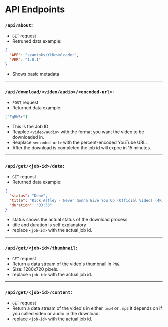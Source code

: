 # API Endpoints

### ```/api/about```:
- ```GET``` request
- Retruned data example:
```json
{
  "APP": "szantokszYtDownloader",
  "VER": "1.0.1"
}
```
- Shows basic metadata

---

### ```/api/download/<video/audio>/<encoded-url>```:
- ```POST``` request
- Returned data example:
```json
["ZgBW5r"]
```
- This is the Job ID
- Reaplce ```<video/audio>``` with the format you want the video to be downloaded in.
- Reaplace ```<encoded-url>``` with the percent-encoded YouTube URL.
- After the download is completed the job id will expire in 15 minutes.

---

### ```/api/get/<job-id>/data```:
- ```GET``` request
- Returned data example:
```json
{
  "status": "Done",
  "title": "Rick Astley - Never Gonna Give You Up (Official Video) (4K Remaster)",
  "duration": "03:33"
}
```
- status shows the actual status of the download process
- title and duration is self explanatory
- replace ```<job-id>``` with the actual job id.

---

### ```/api/get/<job-id>/thumbnail```:
- ```GET``` request
- Return a data stream of the video's thumbnail in ```PNG```.
- Size: 1280x720 pixels.
- replace ```<job-id>``` with the actual job id.

---

### ```/api/get/<job-id>/content```:
- ```GET``` request
- Return a data stream of the video's in either ```.mp4``` or ```.mp3``` it depends on if you called video or audio in the download.
- replace ```<job-id>``` with the actual job id.
